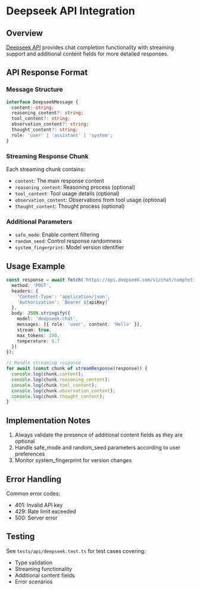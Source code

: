 # Deepseek API Integration

## Overview

[Deepseek API](https://api-docs.deepseek.com/zh-cn/api/create-chat-completion) provides chat completion functionality with streaming support and additional content fields for more detailed responses.

## API Response Format

### Message Structure
```typescript
interface DeepseekMessage {
  content: string;
  reasoning_content?: string;
  tool_content?: string;
  observation_content?: string;
  thought_content?: string;
  role: 'user' | 'assistant' | 'system';
}
```

### Streaming Response Chunk
Each streaming chunk contains:
- `content`: The main response content
- `reasoning_content`: Reasoning process (optional)
- `tool_content`: Tool usage details (optional)
- `observation_content`: Observations from tool usage (optional)
- `thought_content`: Thought process (optional)

### Additional Parameters
- `safe_mode`: Enable content filtering
- `random_seed`: Control response randomness
- `system_fingerprint`: Model version identifier

## Usage Example

```typescript
const response = await fetch('https://api.deepseek.com/v1/chat/completions', {
  method: 'POST',
  headers: {
    'Content-Type': 'application/json',
    'Authorization': `Bearer ${apiKey}`
  },
  body: JSON.stringify({
    model: 'deepseek-chat',
    messages: [{ role: 'user', content: 'Hello' }],
    stream: true,
    max_tokens: 100,
    temperature: 0.7
  })
});

// Handle streaming response
for await (const chunk of streamResponse(response)) {
  console.log(chunk.content);
  console.log(chunk.reasoning_content);
  console.log(chunk.tool_content);
  console.log(chunk.observation_content);
  console.log(chunk.thought_content);
}
```

## Implementation Notes

1. Always validate the presence of additional content fields as they are optional
2. Handle safe_mode and random_seed parameters according to user preferences
3. Monitor system_fingerprint for version changes

## Error Handling

Common error codes:
- 401: Invalid API key
- 429: Rate limit exceeded
- 500: Server error

## Testing

See `tests/api/deepseek.test.ts` for test cases covering:
- Type validation
- Streaming functionality
- Additional content fields
- Error scenarios
